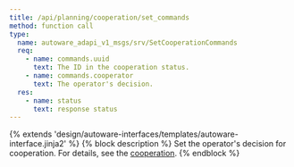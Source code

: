 ```yaml
---
title: /api/planning/cooperation/set_commands
method: function call
type:
  name: autoware_adapi_v1_msgs/srv/SetCooperationCommands
  req:
    - name: commands.uuid
      text: The ID in the cooperation status.
    - name: commands.cooperator
      text: The operator's decision.
  res:
    - name: status
      text: response status
---
```


{% extends 'design/autoware-interfaces/templates/autoware-interface.jinja2' %}
{% block description %}
Set the operator's decision for cooperation.
For details, see the [cooperation](../../../../features/cooperation.md).
{% endblock %}
